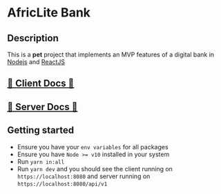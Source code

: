 # AfricLite Bank

## Description

This is a **pet** project that implements an MVP features of a digital bank in [Nodejs](https://nodejs.org/en) and [ReactJS](https://react.dev/)

## [🔗 Client Docs 🎨](./client/README.md)

## [🔗 Server Docs 🤖](./server/README.md)

## Getting started

- Ensure you have your `env variables` for all packages
- Ensure you have `Node >= v10` installed in your system
- Run `yarn in:all`
- Run `yarn dev` and you should see the client running on `https://localhost:8080` and server running on `https://localhost:8080/api/v1`
